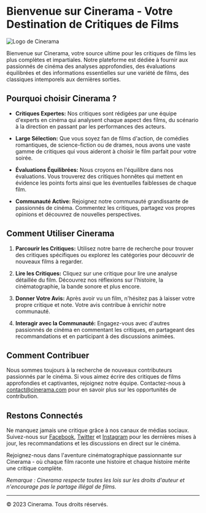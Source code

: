 # Bienvenue sur Cinerama - Votre Destination de Critiques de Films

![Logo de Cinerama](lien_vers_votre_logo.png)

Bienvenue sur Cinerama, votre source ultime pour les critiques de films les plus complètes et impartiales. Notre plateforme est dédiée à fournir aux passionnés de cinéma des analyses approfondies, des évaluations équilibrées et des informations essentielles sur une variété de films, des classiques intemporels aux dernières sorties.

## Pourquoi choisir Cinerama ?

- **Critiques Expertes:** Nos critiques sont rédigées par une équipe d'experts en cinéma qui analysent chaque aspect des films, du scénario à la direction en passant par les performances des acteurs.

- **Large Sélection:** Que vous soyez fan de films d'action, de comédies romantiques, de science-fiction ou de drames, nous avons une vaste gamme de critiques qui vous aideront à choisir le film parfait pour votre soirée.

- **Évaluations Équilibrées:** Nous croyons en l'équilibre dans nos évaluations. Vous trouverez des critiques honnêtes qui mettent en évidence les points forts ainsi que les éventuelles faiblesses de chaque film.

- **Communauté Active:** Rejoignez notre communauté grandissante de passionnés de cinéma. Commentez les critiques, partagez vos propres opinions et découvrez de nouvelles perspectives.

## Comment Utiliser Cinerama

1. **Parcourir les Critiques:** Utilisez notre barre de recherche pour trouver des critiques spécifiques ou explorez les catégories pour découvrir de nouveaux films à regarder.

2. **Lire les Critiques:** Cliquez sur une critique pour lire une analyse détaillée du film. Découvrez nos réflexions sur l'histoire, la cinématographie, la bande sonore et plus encore.

3. **Donner Votre Avis:** Après avoir vu un film, n'hésitez pas à laisser votre propre critique et note. Votre avis contribue à enrichir notre communauté.

4. **Interagir avec la Communauté:** Engagez-vous avec d'autres passionnés de cinéma en commentant les critiques, en partageant des recommandations et en participant à des discussions animées.

## Comment Contribuer

Nous sommes toujours à la recherche de nouveaux contributeurs passionnés par le cinéma. Si vous aimez écrire des critiques de films approfondies et captivantes, rejoignez notre équipe. Contactez-nous à [contact@cinerama.com](mailto:contact@cinerama.com) pour en savoir plus sur les opportunités de contribution.

## Restons Connectés

Ne manquez jamais une critique grâce à nos canaux de médias sociaux. Suivez-nous sur [Facebook](lien_vers_facebook), [Twitter](lien_vers_twitter) et [Instagram](lien_vers_instagram) pour les dernières mises à jour, les recommandations et les discussions en direct sur le cinéma.

Rejoignez-nous dans l'aventure cinématographique passionnante sur Cinerama - où chaque film raconte une histoire et chaque histoire mérite une critique complète.

*Remarque : Cinerama respecte toutes les lois sur les droits d'auteur et n'encourage pas le partage illégal de films.*

---
© 2023 Cinerama. Tous droits réservés.
